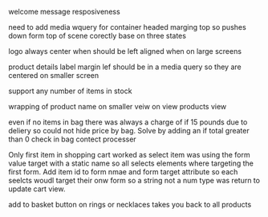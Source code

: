 welcome message resposiveness

need to add media wquery for container headed marging top so pushes down form top of scene corectly base on three states 

logo always center when should be left aligned when on large screens

product details label margin lef should be in a media query so they are centered on smaller screen

support any number of items in stock

wrapping of product name on smaller veiw on view products view 

even if no items in bag there was always a charge of if 15 pounds due to deliery so could not hide price by bag. Solve by adding an if total greater than 0 check in bag contect processer

Only first item in shopping cart worked as select item was using the form value target with a static name so all selects elements where targeting the first form. Add item id to form nmae and form target attribute so each seelcts woudl target their onw form so a string not a num type was return to update cart view.

add to basket button on rings or necklaces takes you back to all products